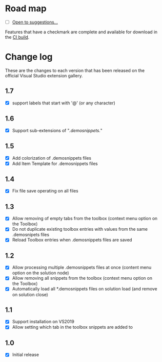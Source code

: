 # Road map

- [ ] [Open to suggestions...](https://github.com/mrlacey/DemoSnippets/issues/new)

Features that have a checkmark are complete and available for
download in the
[CI build](http://vsixgallery.com/extension/DemoSnippets.e2d68c23-8599-40e8-b402-a57060bf3d29/).

# Change log

These are the changes to each version that has been released
on the official Visual Studio extension gallery.

## 1.7

- [x] support labels that start with '@' (or any character)

## 1.6

- [x] Support sub-extensions of "*.demosnippets.*"

## 1.5

- [X] Add colorization of .demosnippets files
- [x] Add Item Template for .demosnippets files

## 1.4

- [x] Fix file save operating on all files

## 1.3

- [x] Allow removing of empty tabs from the toolbox (context menu option on the Toolbox)
- [x] Do not duplicate existing toolbox entries with values from the same .demosnipets files
- [x] Reload Toolbox entries when .demosnippets files are saved

## 1.2

- [x] Allow processing multiple .demosnippets files at once (content menu option on the solution node)
- [x] Allow removing all snippets from the toolbox (context menu option on the Toolbox)
- [X] Automatically load all *.demosnippets files on solution load (and remove on solution close)

## 1.1

- [x] Support installation on VS2019
- [x] Allow setting which tab in the toolbox snippets are added to

## 1.0

- [x] Initial release
